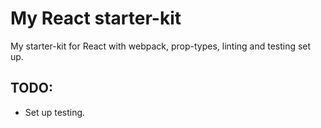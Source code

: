 # My React starter-kit

My starter-kit for React with webpack, prop-types, linting and testing set up.

## TODO:

- Set up testing.
